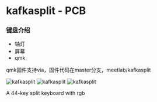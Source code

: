 # kafkasplit - PCB

### 键盘介绍
+ 轴灯
+ 屏幕
+ qmk

qmk固件支持via，固件代码在master分支，meetlab/kafkasplit

![kafkasplit](https://i.imgur.com/fqxZGeHh.jpg)
![kafkasplit](https://imgur.com/FH3ybuTh.jpg)
![kafkasplit](https://imgur.com/eal7I0ah.jpg)

A 44-key split keyboard with rgb